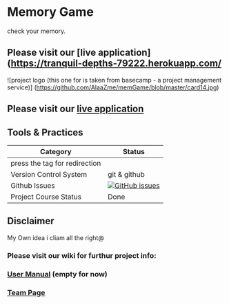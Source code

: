 # Memory Game
check your memory.

 
## Please visit our [live application](https://tranquil-depths-79222.herokuapp.com/

 ![project logo (this one for is taken from basecamp - a project management service)]
(https://github.com/AlaaZme/memGame/blob/master/card14.jpg)

  
## Please visit our [live application](https://tranquil-depths-79222.herokuapp.com/)

## Tools & Practices

|Category|Status|
|---|---|
| press the tag for redirection|
| Version Control System| git & github |
| Github Issues | [![GitHub issues](https://img.shields.io/github/issues/AlaaZme/DSM-Democratic-Shop-Managment.svg?style=flat)](https://github.com/AlaaZme/DSM-Democratic-Shop-Managment/issues) |
| Project Course Status | Done |
 




## Disclaimer
My Own idea i cliam all the right@

### Please visit our wiki for furthur project info: 

### [User Manual](../../wiki/user-manual) (empty for now)

### [Team Page](../../wiki/team)


